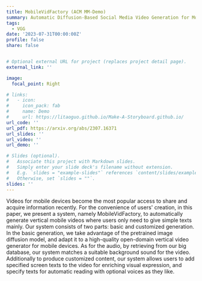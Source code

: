 ```yaml
---
title: MobileVidFactory (ACM MM-Demo)
summary: Automatic Diffusion-Based Social Media Video Generation for Mobile Devices from Text
tags:
  - VGG
date: '2023-07-31T00:00:00Z'
profile: false
share: false


# Optional external URL for project (replaces project detail page).
external_link: ''

image:
  focal_point: Right

# links:
#   - icon:
#     icon_pack: fab
#     name: Demo
#     url: https://litaoguo.github.io/Make-A-Storyboard.github.io/
url_code: ''
url_pdf: https://arxiv.org/abs/2307.16371
url_slides: ''
url_video: ''
url_demo: ''

# Slides (optional).
#   Associate this project with Markdown slides.
#   Simply enter your slide deck's filename without extension.
#   E.g. `slides = "example-slides"` references `content/slides/example-slides.md`.
#   Otherwise, set `slides = ""`.
slides: ''
---
```


Videos for mobile devices become the most popular access to share and acquire information recently. For the convenience of users' creation, in this paper, we present a system, namely MobileVidFactory, to automatically generate vertical mobile videos where users only need to give simple texts mainly. Our system consists of two parts: basic and customized generation. In the basic generation, we take advantage of the pretrained image diffusion model, and adapt it to a high-quality open-domain vertical video generator for mobile devices. As for the audio, by retrieving from our big database, our system matches a suitable background sound for the video. Additionally to produce customized content, our system allows users to add specified screen texts to the video for enriching visual expression, and specify texts for automatic reading with optional voices as they like.